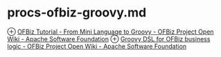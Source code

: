 # procs-ofbiz-groovy.md
⊕ [OFBiz Tutorial - From Mini Language to Groovy - OFBiz Project Open Wiki - Apache Software Foundation](https://cwiki.apache.org/confluence/display/OFBIZ/OFBiz+Tutorial+-+From+Mini+Language+to+Groovy)
⊕ [Groovy DSL for OFBiz business logic - OFBiz Project Open Wiki - Apache Software Foundation](https://cwiki.apache.org/confluence/display/OFBIZ/Groovy+DSL+for+OFBiz+business+logic)
